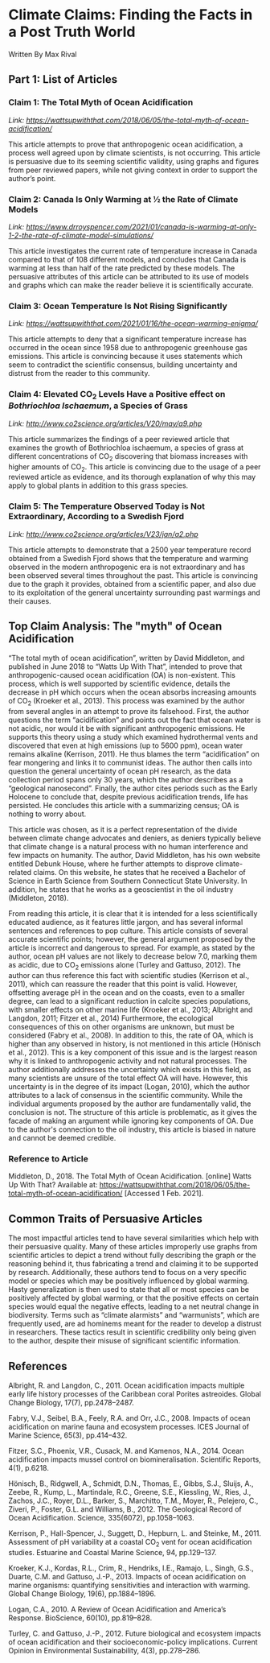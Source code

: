 
# Climate Claims: Finding the Facts in a Post Truth World

Written By Max Rival

## Part 1: List of Articles

### Claim 1: The Total Myth of Ocean Acidification
_Link: https://wattsupwiththat.com/2018/06/05/the-total-myth-of-ocean-acidification/_

This article attempts to prove that anthropogenic ocean acidification, a process well agreed upon by climate scientists, is not occurring. This article is persuasive due to its seeming scientific validity, using graphs and figures from peer reviewed papers, while not giving context in order to support the author’s point.

### Claim 2: Canada Is Only Warming at ½ the Rate of Climate Models
_Link: https://www.drroyspencer.com/2021/01/canada-is-warming-at-only-1-2-the-rate-of-climate-model-simulations/_

This article investigates the current rate of temperature increase in Canada compared to that of 108 different models, and concludes that Canada is warming at less than half of the rate predicted by these models. The persuasive attributes of this article can be attributed to its use of models and graphs which can make the reader believe it is scientifically accurate.

### Claim 3: Ocean Temperature Is Not Rising Significantly
_Link: https://wattsupwiththat.com/2021/01/16/the-ocean-warming-enigma/_

This article attempts to deny that a significant temperature increase has occurred in the ocean since 1958 due to anthropogenic greenhouse gas emissions. This article is convincing because it uses statements which seem to contradict the scientific consensus, building uncertainty and distrust from the reader to this community.

### Claim 4: Elevated CO<sub>2</sub> Levels Have a Positive effect on _Bothriochloa Ischaemum_, a Species of Grass
_Link: http://www.co2science.org/articles/V20/may/a9.php_

This article summarizes the findings of a peer reviewed article that examines the growth of Bothriochloa ischaemum, a species of grass at different concentrations of CO<sub>2</sub> discovering that biomass increases with higher amounts of CO<sub>2</sub>. This article is convincing due to the usage of a peer reviewed article as evidence, and its thorough explanation of why this may apply to global plants in addition to this grass species.

### Claim 5: The Temperature Observed Today is Not Extraordinary, According to a Swedish Fjord
_Link: http://www.co2science.org/articles/V23/jan/a2.php_

This article attempts to demonstrate that a 2500 year temperature record obtained from a Swedish Fjord shows that the temperature and warming observed in the modern anthropogenic era is not extraordinary and has been observed several times throughout the past. This article is convincing due to the graph it provides, obtained from a scientific paper, and also due to its exploitation of the general uncertainty surrounding past warmings and their causes. 

## Top Claim Analysis: The "myth" of Ocean Acidification

“The total myth of ocean acidification”, written by David Middleton, and published in June 2018 to “Watts Up With That”, intended to prove that anthropogenic-caused ocean acidification (OA) is non-existent. This process, which is well supported by scientific evidence, details the decrease in pH which occurs when the ocean absorbs increasing amounts of CO<sub>2</sub> (Kroeker et al., 2013). This process was examined by the author from several angles in an attempt to prove its falsehood. First, the author questions the term “acidification” and points out the fact that ocean water is not acidic, nor would it be with significant anthropogenic emissions. He supports this theory using a study which examined hydrothermal vents and discovered that even at high emissions (up to 5600 ppm), ocean water remains alkaline (Kerrison, 2011). He thus blames the term “acidification” on fear mongering and links it to communist ideas. The author then calls into question the general uncertainty of ocean pH research, as the data collection period spans only 30 years, which the author describes as a “geological nanosecond”. Finally, the author cites periods such as the Early Holocene to conclude that, despite previous acidification trends, life has persisted. He concludes this article with a summarizing census; OA is nothing to worry about. 
 
This article was chosen, as it is a perfect representation of the divide between climate change advocates and deniers, as deniers typically believe that climate change is a natural process with no human interference and few impacts on humanity. The author, David Middleton, has his own website entitled Debunk House, where he further attempts to disprove climate-related claims. On this website, he states that he received a Bachelor of Science in Earth Science from Southern Connecticut State University. In addition, he states that he works as a geoscientist in the oil industry (Middleton, 2018). 
 
From reading this article, it is clear that it is intended for a less scientifically educated audience, as it features little jargon, and has several informal sentences and references to pop culture. This article consists of several accurate scientific points; however, the general argument proposed by the article is incorrect and dangerous to spread. For example, as stated by the author, ocean pH values are not likely to decrease below 7.0, marking them as acidic, due to CO<sub>2</sub> emissions alone (Turley and Gattuso, 2012). The author can thus reference this fact with scientific studies (Kerrison et al., 2011), which can reassure the reader that this point is valid. However, offsetting average pH in the ocean and on the coasts, even to a smaller degree, can lead to a significant reduction in calcite species populations, with smaller effects on other marine life (Kroeker et al., 2013; Albright and Langdon, 2011; Fitzer et al., 2014) Furthermore, the ecological consequences of this on other organisms are unknown, but must be considered (Fabry et al., 2008). In addition to this, the rate of OA, which is higher than any observed in history, is not mentioned in this article (Hönisch et al., 2012). This is a key component of this issue and is the largest reason why it is linked to anthropogenic activity and not natural processes. The author additionally addresses the uncertainty which exists in this field, as many scientists are unsure of the total effect OA will have. However, this uncertainty is in the degree of its impact (Logan, 2010), which the author attributes to a lack of consensus in the scientific community. While the individual arguments proposed by the author are fundamentally valid, the conclusion is not. The structure of this article is problematic, as it gives the facade of making an argument while ignoring key components of OA. Due to the author's connection to the oil industry, this article is biased in nature and cannot be deemed credible.

### Reference to Article

Middleton, D., 2018. The Total Myth of Ocean Acidification. [online] Watts Up With That? Available at: <https://wattsupwiththat.com/2018/06/05/the-total-myth-of-ocean-acidification/> [Accessed 1 Feb. 2021].

## Common Traits of Persuasive Articles

The most impactful articles tend to have several similarities which help with their persuasive quality. Many of these articles improperly use graphs from scientific articles to depict a trend without fully describing the graph or the reasoning behind it, thus fabricating a trend and claiming it to be supported by research. Additionally, these authors tend to focus on a very specific model or species which may be positively influenced by global warming. Hasty generalization is then used to state that all or most species can be positively affected by global warming, or that the positive effects on certain species would equal the negative effects, leading to a net neutral change in biodiversity. Terms such as “climate alarmists” and “warmunists”, which are frequently used, are ad hominems meant for the reader to develop a distrust in researchers. These tactics result in scientific credibility only being given to the author, despite their misuse of significant scientific information.

## References

Albright, R. and Langdon, C., 2011. Ocean acidification impacts multiple early life history processes of the Caribbean coral Porites astreoides. Global Change Biology, 17(7), pp.2478–2487.
 
Fabry, V.J., Seibel, B.A., Feely, R.A. and Orr, J.C., 2008. Impacts of ocean acidification on marine fauna and ecosystem processes. ICES Journal of Marine Science, 65(3), pp.414–432.
 
Fitzer, S.C., Phoenix, V.R., Cusack, M. and Kamenos, N.A., 2014. Ocean acidification impacts mussel control on biomineralisation. Scientific Reports, 4(1), p.6218.
 
Hönisch, B., Ridgwell, A., Schmidt, D.N., Thomas, E., Gibbs, S.J., Sluijs, A., Zeebe, R., Kump, L., Martindale, R.C., Greene, S.E., Kiessling, W., Ries, J., Zachos, J.C., Royer, D.L., Barker, S., Marchitto, T.M., Moyer, R., Pelejero, C., Ziveri, P., Foster, G.L. and Williams, B., 2012. The Geological Record of Ocean Acidification. Science, 335(6072), pp.1058–1063.
 
Kerrison, P., Hall-Spencer, J., Suggett, D., Hepburn, L. and Steinke, M., 2011. Assessment of pH variability at a coastal CO<sub>2</sub> vent for ocean acidification studies. Estuarine and Coastal Marine Science, 94, pp.129–137.
 
Kroeker, K.J., Kordas, R.L., Crim, R., Hendriks, I.E., Ramajo, L., Singh, G.S., Duarte, C.M. and Gattuso, J.-P., 2013. Impacts of ocean acidification on marine organisms: quantifying sensitivities and interaction with warming. Global Change Biology, 19(6), pp.1884–1896.
 
Logan, C.A., 2010. A Review of Ocean Acidification and America’s Response. BioScience, 60(10), pp.819–828.
 
Turley, C. and Gattuso, J.-P., 2012. Future biological and ecosystem impacts of ocean acidification and their socioeconomic-policy implications. Current Opinion in Environmental Sustainability, 4(3), pp.278–286.
 
